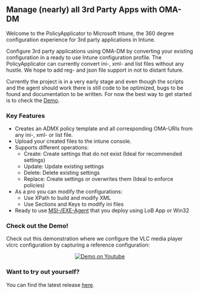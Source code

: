 ## Manage (nearly) all 3rd Party Apps with OMA-DM

Welcome to the PolicyApplicator to Microsoft Intune, the 360 degree configuration experience for 3rd party applications in Intune.

Configure 3rd party applications using OMA-DM by converting your existing configuration in a ready to use Intune configuration profile. The PolicyApplicator can currently convert ini-, xml- and list files without any hustle. We hope to add reg- and json file support in not to distant future.

Currently the project is in a very early stage and even though the scripts and the agent should work there is still code to be optimized, bugs to be found and documentation to be written. For now the best way to get started is to check the <a href="http://www.youtube.com/watch?v=M_W8YJvuZQ4">Demo</a>.

### Key Features

* Creates an ADMX policy template and all corresponding OMA-URIs from any ini-, xml- or list file.
* Upload your created files to the intune console.
* Supports different operations:
  * Create: Create settings that do not exist (Ideal for recommended settings)
  * Update: Update existing settings
  * Delete: Delete existing settings
  * Replace: Create settings or overwrites them (Ideal to enforce policies)
* As a pro you can modify the configurations:
  * Use XPath to build and modify XML
  * Use Sections and Keys to modify ini files 
* Ready to use <a href="https://github.com/Weatherlights/PolicyApplicator-for-Microsoft-Intune/tree/main/Binaries/Ready%20to%20use%20Agent">MSI-/EXE-Agent</a> that you deploy using LoB App or Win32

### Check out the Demo!

Check out this demonstration where we configure the VLC media player vlcrc configuration by capturing a reference configuration:
<p align="center">
 <a href="http://www.youtube.com/watch?v=M_W8YJvuZQ4"><img src="http://img.youtube.com/vi/M_W8YJvuZQ4/0.jpg" alt="Demo on Youtube" /></a>
</p>

### Want to try out yourself?

You can find the latest release <a href="https://github.com/Weatherlights/PolicyApplicator-for-Microsoft-Intune/releases">here</a>.
